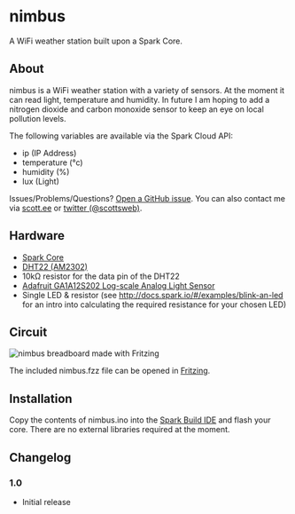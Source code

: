 # nimbus

A WiFi weather station built upon a Spark Core.

## About

nimbus is a WiFi weather station with a variety of sensors. At the moment it can read light, temperature and humidity. In future I am hoping to add a nitrogen dioxide and carbon monoxide sensor to keep an eye on local pollution levels. 

The following variables are available via the Spark Cloud API:

* ip (IP Address)
* temperature (°c)
* humidity (%)
* lux (Light)

Issues/Problems/Questions? [Open a GitHub issue](https://github.com/scottsweb/nimbus/issues). You can also contact me via [scott.ee](http://scott.ee) or [twitter (@scottsweb)](http://twitter.com/scottsweb).

## Hardware

* [Spark Core](https://www.spark.io/)
* [DHT22 (AM2302)](https://learn.adafruit.com/dht)
* 10kΩ resistor for the data pin of the DHT22
* [Adafruit GA1A12S202 Log-scale Analog Light Sensor](https://learn.adafruit.com/adafruit-ga1a12s202-log-scale-analog-light-sensor)
* Single LED & resistor (see http://docs.spark.io/#/examples/blink-an-led for an intro into calculating the required resistance for your chosen LED)

## Circuit

![nimbus breadboard made with Fritzing](https://raw.githubusercontent.com/scottsweb/nimbus/master/nimbus.png)

The included nimbus.fzz file can be opened in [Fritzing](http://fritzing.org/).

## Installation

Copy the contents of nimbus.ino into the [Spark Build IDE](https://www.spark.io/build/) and flash your core. There are no external libraries required at the moment.

## Changelog 

### 1.0
* Initial release



